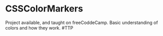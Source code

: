 # CSSColorMarkers
Project available, and taught on freeCoddeCamp. Basic understanding of colors and how they work.
#TTP

